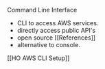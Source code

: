 Command Line Interface

- CLI to access AWS services.
- directly access public API's 
- open source [[References]]
- alternative to console. 

[[HO AWS CLI Setup]]
